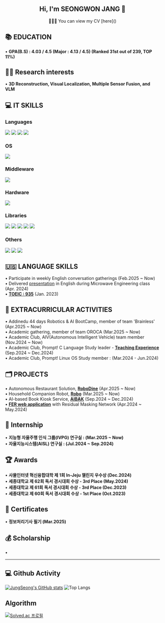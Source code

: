 <h2 align="center">Hi, I'm SEONGWON JANG 👋</h2>
<p align="center">🙋🏻‍♂️ You can view my CV [here]()</p>

## 📚 EDUCATION
• **GPA(B.S) : 4.03 / 4.5 (Major : 4.13 / 4.5) (Ranked 31st out of 239, TOP 11%)**

## 🧑‍🎓 Research interests
• **3D Reconstruction, Visual Localization, Multiple Sensor Fusion, and VLM**

## 💻 IT SKILLS
### Languages
<img src="https://img.shields.io/badge/C-00599C?style=for-the-badge&logo=c&logoColor=white"> <img src="https://img.shields.io/badge/C%2B%2B-00599C?style=for-the-badge&logo=c%2B%2B&logoColor=white"> <img src="https://img.shields.io/badge/Python-14354C?style=for-the-badge&logo=python&logoColor=white"> <img src="https://img.shields.io/badge/MATLAB-E97109?style=for-the-badge&logo=mathworks&logoColor=white">

### OS
<img src = "https://img.shields.io/badge/Ubuntu-E95420?style=for-the-badge&logo=ubuntu&logoColor=white">

### Middleware
<img src="https://img.shields.io/badge/ROS-000000?style=for-the-badge&logo=ROS&logoColor=white">

### Hardware
<img src="https://img.shields.io/badge/Raspberry%20Pi-A22846?style=for-the-badge&logo=Raspberry%20Pi&logoColor=white">

### Libraries
<img src="https://img.shields.io/badge/PyTorch-EE4C2C?style=for-the-badge&logo=PyTorch&logoColor=white"> <img src="https://img.shields.io/badge/TensorFlow-FF6F00?style=for-the-badge&logo=tensorflow&logoColor=white"> <img src="https://img.shields.io/badge/OpenCV-696969?style=for-the-badge&logo=OpenCV&logoColor=white"> <img src="https://img.shields.io/badge/LangChain-696969?style=for-the-badge&logo=LangChain&logoColor=white"> <img src="https://img.shields.io/badge/Flask-000000?style=for-the-badge&logo=flask&logoColor=white"> 

### Others
<img src="https://img.shields.io/badge/GIT-E44C30?style=for-the-badge&logo=git&logoColor=white"> <img src="https://img.shields.io/badge/MySQL-00BFFF?style=for-the-badge&logo=mysql&logoColor=white"> <img src="https://img.shields.io/badge/docker-%230db7ed.svg?style=for-the-badge&logo=docker&logoColor=white"> 

## 🇺🇸 LANGUAGE SKILLS
•	Participate in weekly English conversation gatherings (Feb.2025 ~ Now)<br>
•	Delivered [presentation](https://www.notion.so/English-Presentation-1ee96e9374a980709f3fd4495de5145a?pvs=4) in English during Microwave Engineering class (Apr. 2024)<br>
• **[TOEIC : 935](https://www.notion.so/TOEIC-1ee96e9374a980369af4d20ab8e4de05?pvs=4)** (Jan. 2023)

## 🚣 EXTRACURRICULAR ACTIVITIES
• Addinedu 44 days Robotics & AI BootCamp, member of team 'Brainless' (Apr.2025 ~ Now) <br>
• Academic gathering, member of team OROCA (Mar.2025 ~ Now) <br>
• Academic Club, AIV(Autonomous Intelligent Vehicle) team member (Nov.2024 ~ Now) <br>
• Academic Club, Prompt! C Language Study leader - [**Teaching Experience**](https://github.com/JungSeong/Prompt-C-Study) (Sep.2024 ~ Dec.2024) <br>
• Academic Club, Prompt! Linux OS Study member : (Mar.2024 - Jun.2024)

## 🗂️ PROJECTS
• Autonomous Restaurant Solution, [**RoboDine**](https://github.com/addinedu-roscamp-4th/roscamp-repo-2.git) (Apr.2025 ~ Now) <br>
• Household Companion Robot, [**Robo**](https://github.com/JungSeong/Robo.git) (Mar.2025 ~ Now) <br>
• AI-based Book Kiosk Service, [**AIBAK**](https://github.com/JungSeong/AIBAK.git) (Sep.2024 ~ Dec.2024) <br>
• [**FER web application**](https://github.com/JungSeong/RMN-Project.git) with Residual Masking Network (Apr.2024 ~ May.2024)

## 💼 Internship
• **지능형 자율주행 인식 그룹(IVPG) 연구실 : (Mar.2025 ~ Now)** <br>
• **자율지능시스템(AISL) 연구실 : (Jul.2024 ~ Sep.2024)**

## 🏆 Awards
• **사물인터넷 혁신융합대학 제 1회 In-Jeju 챌린지 우수상 (Dec.2024)**<br>
• **세종대학교 제 62회 독서 경시대회 수상 - 3rd Place (May.2024)**<br>
• **세종대학교 제 61회 독서 경시대회 수상 - 3rd Place (Dec.2023)**<br>
• **세종대학교 제 60회 독서 경시대회 수상 - 1st Place (Oct.2023)**

## 🥇 Certificates 
• **정보처리기사 필기 (Mar.2025)**

## 💰 Scholarship
•

---

<h2> 💻 Github Activity </h2>

[![JungSeong's GitHub stats](https://github-readme-stats.vercel.app/api?username=JungSeong&border_radius=20&hide=issues&title_color=6FDF6F&bg_color=212121&text_color=FFFFFF)](https://github.com/anuraghazra/github-readme-stats)
![Top Langs](https://github-readme-stats.vercel.app/api/top-langs/?username=JungSeong&hide=Jupyter%20Notebook&border_radius=20&title_color=FFFFFF&bg_color=212121&text_color=FFFFFF&layout=compact)

<h2> Algorithm </h2>

[![Solved.ac 프로필](http://mazassumnida.wtf/api/v2/generate_badge?boj=jungseong)](https://solved.ac/jungseong)

<!--
**JungSeong/JungSeong** is a ✨ _special_ ✨ repository because its `README.md` (this file) appears on your GitHub profile.

Here are some ideas to get you started:

- 🔭 I’m currently working on ...
- 🌱 I’m currently learning ...
- 👯 I’m looking to collaborate on ...
- 🤔 I’m looking for help with ...
- 💬 Ask me about ...
- 📫 How to reach me: ...
- 😄 Pronouns: ...
- ⚡ Fun fact: ...
-->
